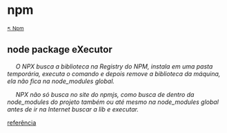 # npm

<sub>[:arrow_upper_left: Npm](readme.md)<sub>

## node package eXecutor

&nbsp;&nbsp;&nbsp;&nbsp; *O NPX busca a biblioteca na Registry do NPM, instala em uma pasta temporária, executa o comando e depois remove a biblioteca da máquina, ela não fica na node_modules global.*

&nbsp;&nbsp;&nbsp;&nbsp; *NPX não só busca no site do npmjs, como busca de dentro da node_modules do projeto também ou até mesmo na node_modules global antes de ir na Internet buscar a lib e executar.*


[referência](https://blog.rocketseat.com.br/conhecendo-o-npx-executor-de-pacote-do-npm/#:~:text=NPX%20%C3%A9%20um%20package%20runner,npx%20como%20veremos%20a%20seguir.)